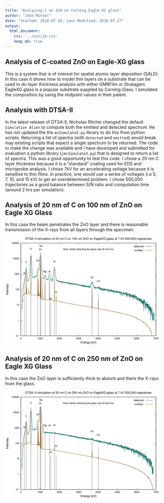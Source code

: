 ```yaml
---
title: "Analyzing C on ZnO on Corning Eagle-XG glass"
author: "John Minter"
date: "Started: 2018-07-26, Last Modified: 2018-07-27"
output:
  html_document:
    css: '../inc/jm.css'
    keep_md: true
---
```




## Analysis of C-coated ZnO on Eagle-XG glass

This is a system that is of interest for spatial atomic layer deposition
(SALD).  In this case it shows how to model thin layers on a substrate
that can be used to do layer thickness analysis with either GMRFilm or
Stratagem. EagleXG glass is a popular substrate supplied by Corning Glass.
I simulated the composition by using the midpoint values in their
patent.

## Analysis with DTSA-II

In the latest release of DTSA-II, Nicholas Ritchie changed the default
`Simulation Alien` to compute both the emitted and detected spectrum.
He has not updated the the `mcSimulate3.py` library to do this from
python scripts. Returning a list of spectra (with `detected` and `emitted`)
would break may existing scripts that expect a single spectrum to be returned.
The code to make the change was available and I have developed and submitted
for evaluation a python library (`jmcSimulate3.py`) that is designed to 
return a list of spectra. This was a good opportunity to test this code.
I chose a 20 nm C layer thickness because it is a "standard" coating used
for EDS and microprobe analysis. I chose 7kV for an accelerating voltage because
it is sensitive to thin films. In practice, one would use a series of voltages
(i.e 5, 7, 10, and 15 kV) to get an overdetermined problem. I chose 500,000
trajectories as a good balance between S/N ratio and computation time
(around 2 hrs per simulation).

## Analysis of 20 nm of C on 100 nm of ZnO on Eagle XG Glass

In this case the beam penetrates the ZnO layer and there is reasonable
transmission of the X-rays from all layers through the specimen.

![](./dtsa2/spc/20nm-C-100nm-ZnO-on-EagleXG-7kV-500K-traj.png)

## Analysis of 20 nm of C on 250 nm of ZnO on Eagle XG Glass

In this case the ZnO layer is sufficiently thick to absorb
and there the X-rays from the glass.

![](./dtsa2/spc/20nm-C-250nm-ZnO-on-EagleXG-7kV-500K-traj.png)





